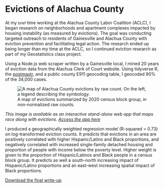 # Evictions of Alachua County

At my <small>brief</small> time working at the Alachua County Labor Coalition (ACLC), I began research on neighborhoods and apartment complexes impacted by housing instability (as measured by evictions). The goal was conducting targeted outreach to residents of Gainesville and Alachua County with eviction prevention and facilitating legal action. The research ended up being longer than my time at the ACLC, so I continued eviction research as part of my Geostatistics class project.

Using a Node.js web scraper written by a Gainesville local, I mined 20 years of eviction data from the Alachua Clerk of Court website. Using tidyverse R, the [postmastr](https://slu-opengis.github.io/postmastr/), and a public county E911 geocoding table, I geocoded 90% of the 34,000 cases.

<figure>
    <img src="/media/evictions-bg.png" alt="A map of Alachua County evictions by raw count. On the left, a legend describing the symbology." loading="lazy">
    <figcaption>
        A map of evictions summarized by 2020 census block group, in non-normalized raw counts.
    </figcaption>
</figure>

*This image is available as an interactive stand-alone web app that maps race along with evictions. [Access the app here](https://ufl.maps.arcgis.com/apps/instant/countdown/index.html?appid=61a56647b54b4d62b4d24fabdb29de45)*

I produced a geographically weighted regression model (R-squared = 0.73) on log-transformed eviction counts. It predicts that evictions in an area are positively correlated with higher Hispanic/Latino and Black proportions, and negatively correlated with increased single-family detached housing and proportion of people with income below the poverty level. Higher weight is given to the proportion of Hispanic/Latinos and Black people in a census block group. It predicts as well a south-north increasing impact of Hispanic/Latino proportions and an east-west increasing spatial impact of Black proportions.

[Download the final write-up](/media/evictions-report.pdf)